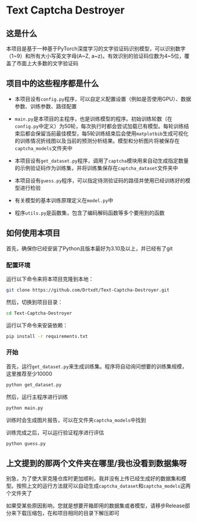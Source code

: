 # Text Captcha Destroyer

## 这是什么

本项目是基于一种基于PyTorch深度学习的文字验证码识别模型，可以识别数字（1\~9）和所有大小写英文字母(A\~Z, a\~z)。有效识别的验证码位数为4\~5位，覆盖了市面上大多数的文字验证码

## 项目中的这些程序都是什么

- 本项目设有`config.py`程序，可以自定义配置设置（例如是否使用GPU）、数据参数、训练参数、路径配置
- `main.py`是本项目的主程序，也是训练模型的程序。初始训练轮数（在`config.py`中定义）为50轮，每次执行时都会尝试加载已有模型。每轮训练结束后都会保留当前最佳模型，每5轮训练结束后会使用`matplotbib`生成可视化的训练情况折线图以及当前的预测分析结果。模型和分析图片将被保存在`captcha_models`文件夹中

- 本项目设有`get_dataset.py`程序，调用了`captcha`模块用来自动生成指定数量的示例验证码作为训练集，并将训练集保存在`captcha_dataset`文件夹中

- 本项目设有`guess.py`程序，可以指定待测验证码的路径并使用已经训练好的模型进行检验
- 有关模型的基本训练原理定义在`model.py`中
- 程序`utils.py`是函数集，包含了编码解码函数等多个要用到的函数

## 如何使用本项目

首先，确保你已经安装了Python且版本最好为3.10及以上，并已经有了git

### 配置环境

运行以下命令来将本项目克隆到本地：

```bash
git clone https://github.com/Drtxdt/Text-Captcha-Destroyer.git
```

然后，切换到项目目录：

```bash
cd Text-Captcha-Destroyer
```

运行以下命令来安装依赖：

```bash
pip install -r requirements.txt
```

### 开始

首先，运行`get_dataset.py`来生成训练集。程序将自动询问想要的训练集规模，这里推荐至少10000

```bash
python get_dataset.py
```

然后，运行主程序进行训练

```bash
python main.py
```

训练时会生成图片报告，可以在文件夹`captcha_models`中找到

训练完成之后，可以运行验证程序进行评估

```bash
python guess.py
```

## 上文提到的那两个文件夹在哪里/我也没看到数据集呀

别急，为了使大家克隆仓库时更加顺利，我并没有上传已经生成好的数据集和模型。按照上文的运行方法就可以自动生成`captcha_dataset`和`captcha_models`这两个文件夹了

如果受某些原因影响，您就是想要开箱即用的数据集或者模型，请移步Release部分来下载压缩包，在和项目相同的目录下解压即可

